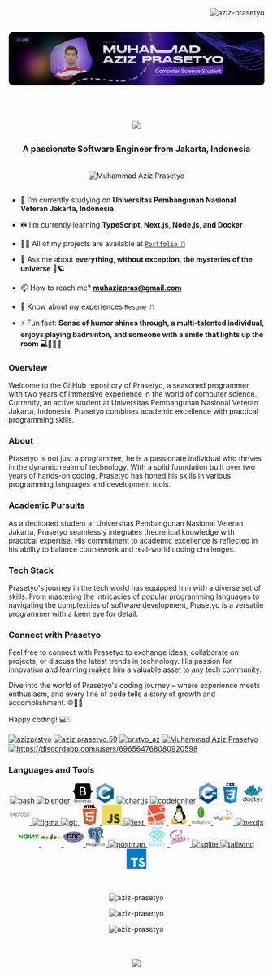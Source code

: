 <p align="right"> <img src="https://komarev.com/ghpvc/?username=aziz-prasetyo&label=Profile%20views&color=0e75b6&style=flat" alt="aziz-prasetyo" /> </p>

![logo](https://github.com/aziz-prasetyo/aziz-prasetyo/blob/main/github_banner.png)

<h1 align="center">
    <img src="https://readme-typing-svg.herokuapp.com/?font=Righteous&size=36&center=true&vCenter=true&width=600&height=70&duration=5000&pause=1000&lines=Hi,+there!+👋;I'm+Muhammad+Aziz+Prasetyo;Great+to+make+your+acquaintance!" />
</h1>
<h3 align="center">A passionate Software Engineer from Jakarta, Indonesia</h3>
<br />
<div align="center">
    <img alt="Muhammad Aziz Prasetyo" src="https://camo.githubusercontent.com/8bf6f6d78abc81fcf9c49f10649423e73ea44bc248e83aaae8759d401c829a84/68747470733a2f2f70687973696373677572756b756c2e66696c65732e776f726470726573732e636f6d2f323031392f30322f6368617261637465722d312e676966" width="220" />    
</div>
<br />

- 🏫 I’m currently studying on **Universitas Pembangunan Nasional Veteran Jakarta, Indonesia**

- ☘️ I’m currently learning **TypeScript, Next.js, Node.js, and Docker**

- 👨‍💻 All of my projects are available at [`Portfolio 🔗`](https://bit.ly/Hjah65X7saKj)

- 💬 Ask me about **everything, without exception, the mysteries of the universe 🌌🪐**

- 📫 How to reach me? **muhazizpras@gmail.com**

- 📄 Know about my experiences [`Resume 🔗`](https://bit.ly/Hjah65X7saKj)

- ⚡ Fun fact: **Sense of humor shines through, a multi-talented individual, enjoys playing badminton, and someone with a smile that lights up the room 💻🎸🏸😊**

### Overview

Welcome to the GitHub repository of Prasetyo, a seasoned programmer with two years of immersive experience in the world of computer science. Currently, an active student at Universitas Pembangunan Nasional Veteran Jakarta, Indonesia. Prasetyo combines academic excellence with practical programming skills.

### About

Prasetyo is not just a programmer; he is a passionate individual who thrives in the dynamic realm of technology. With a solid foundation built over two years of hands-on coding, Prasetyo has honed his skills in various programming languages and development tools.

### Academic Pursuits

As a dedicated student at Universitas Pembangunan Nasional Veteran Jakarta, Prasetyo seamlessly integrates theoretical knowledge with practical expertise. His commitment to academic excellence is reflected in his ability to balance coursework and real-world coding challenges.

### Tech Stack

Prasetyo's journey in the tech world has equipped him with a diverse set of skills. From mastering the intricacies of popular programming languages to navigating the complexities of software development, Prasetyo is a versatile programmer with a keen eye for detail.

### Connect with Prasetyo

Feel free to connect with Prasetyo to exchange ideas, collaborate on projects, or discuss the latest trends in technology. His passion for innovation and learning makes him a valuable asset to any tech community.

Dive into the world of Prasetyo's coding journey – where experience meets enthusiasm, and every line of code tells a story of growth and accomplishment. 🌐🌟🚀

Happy coding! 💻✨
<br />
<p align="left">
<a href="https://linkedin.com/in/azizprstyo" target="blank"><img align="center" src="https://raw.githubusercontent.com/rahuldkjain/github-profile-readme-generator/master/src/images/icons/Social/linked-in-alt.svg" alt="azizprstyo" height="30" width="40" /></a>
<a href="https://fb.com/aziz.prasetyo.59" target="blank"><img align="center" src="https://raw.githubusercontent.com/rahuldkjain/github-profile-readme-generator/master/src/images/icons/Social/facebook.svg" alt="aziz.prasetyo.59" height="30" width="40" /></a>
<a href="https://instagram.com/prstyo_az" target="blank"><img align="center" src="https://raw.githubusercontent.com/rahuldkjain/github-profile-readme-generator/master/src/images/icons/Social/instagram.svg" alt="prstyo_az" height="30" width="40" /></a>
<a href="https://www.youtube.com/@MuhamadAzizPrasetyo" target="blank"><img align="center" src="https://raw.githubusercontent.com/rahuldkjain/github-profile-readme-generator/master/src/images/icons/Social/youtube.svg" alt="Muhammad Aziz Prasetyo" height="30" width="40" /></a>
<a href="https://discord.gg/https://discordapp.com/users/696564768080920598" target="blank"><img align="center" src="https://raw.githubusercontent.com/rahuldkjain/github-profile-readme-generator/master/src/images/icons/Social/discord.svg" alt="https://discordapp.com/users/696564768080920598" height="30" width="40" /></a>
</p>

### Languages and Tools
<p align="center"> <a href="https://www.gnu.org/software/bash/" target="_blank" rel="noreferrer"> <img src="https://www.vectorlogo.zone/logos/gnu_bash/gnu_bash-icon.svg" alt="bash" width="40" height="40"/> </a> <a href="https://www.blender.org/" target="_blank" rel="noreferrer"> <img src="https://download.blender.org/branding/community/blender_community_badge_white.svg" alt="blender" width="40" height="40"/> </a> <a href="https://getbootstrap.com" target="_blank" rel="noreferrer"> <img src="https://raw.githubusercontent.com/devicons/devicon/master/icons/bootstrap/bootstrap-plain-wordmark.svg" alt="bootstrap" width="40" height="40"/> </a> <a href="https://www.cprogramming.com/" target="_blank" rel="noreferrer"> <img src="https://raw.githubusercontent.com/devicons/devicon/master/icons/c/c-original.svg" alt="c" width="40" height="40"/> </a> <a href="https://www.chartjs.org" target="_blank" rel="noreferrer"> <img src="https://www.chartjs.org/media/logo-title.svg" alt="chartjs" width="40" height="40"/> </a> <a href="https://codeigniter.com" target="_blank" rel="noreferrer"> <img src="https://cdn.worldvectorlogo.com/logos/codeigniter.svg" alt="codeigniter" width="40" height="40"/> </a> <a href="https://www.w3schools.com/cpp/" target="_blank" rel="noreferrer"> <img src="https://raw.githubusercontent.com/devicons/devicon/master/icons/cplusplus/cplusplus-original.svg" alt="cplusplus" width="40" height="40"/> </a> <a href="https://www.w3schools.com/css/" target="_blank" rel="noreferrer"> <img src="https://raw.githubusercontent.com/devicons/devicon/master/icons/css3/css3-original-wordmark.svg" alt="css3" width="40" height="40"/> </a> <a href="https://www.docker.com/" target="_blank" rel="noreferrer"> <img src="https://raw.githubusercontent.com/devicons/devicon/master/icons/docker/docker-original-wordmark.svg" alt="docker" width="40" height="40"/> </a> <a href="https://expressjs.com" target="_blank" rel="noreferrer"> <img src="https://raw.githubusercontent.com/devicons/devicon/master/icons/express/express-original-wordmark.svg" alt="express" width="40" height="40"/> </a> <a href="https://www.figma.com/" target="_blank" rel="noreferrer"> <img src="https://www.vectorlogo.zone/logos/figma/figma-icon.svg" alt="figma" width="40" height="40"/> </a> <a href="https://git-scm.com/" target="_blank" rel="noreferrer"> <img src="https://www.vectorlogo.zone/logos/git-scm/git-scm-icon.svg" alt="git" width="40" height="40"/> </a> <a href="https://www.w3.org/html/" target="_blank" rel="noreferrer"> <img src="https://raw.githubusercontent.com/devicons/devicon/master/icons/html5/html5-original-wordmark.svg" alt="html5" width="40" height="40"/> </a> <a href="https://developer.mozilla.org/en-US/docs/Web/JavaScript" target="_blank" rel="noreferrer"> <img src="https://raw.githubusercontent.com/devicons/devicon/master/icons/javascript/javascript-original.svg" alt="javascript" width="40" height="40"/> </a> <a href="https://jestjs.io" target="_blank" rel="noreferrer"> <img src="https://www.vectorlogo.zone/logos/jestjsio/jestjsio-icon.svg" alt="jest" width="40" height="40"/> </a> <a href="https://laravel.com/" target="_blank" rel="noreferrer"> <img src="https://raw.githubusercontent.com/devicons/devicon/master/icons/laravel/laravel-plain-wordmark.svg" alt="laravel" width="40" height="40"/> </a> <a href="https://www.linux.org/" target="_blank" rel="noreferrer"> <img src="https://raw.githubusercontent.com/devicons/devicon/master/icons/linux/linux-original.svg" alt="linux" width="40" height="40"/> </a> <a href="https://www.mongodb.com/" target="_blank" rel="noreferrer"> <img src="https://raw.githubusercontent.com/devicons/devicon/master/icons/mongodb/mongodb-original-wordmark.svg" alt="mongodb" width="40" height="40"/> </a> <a href="https://www.mysql.com/" target="_blank" rel="noreferrer"> <img src="https://raw.githubusercontent.com/devicons/devicon/master/icons/mysql/mysql-original-wordmark.svg" alt="mysql" width="40" height="40"/> </a> <a href="https://nextjs.org/" target="_blank" rel="noreferrer"> <img src="https://cdn.worldvectorlogo.com/logos/nextjs-2.svg" alt="nextjs" width="40" height="40"/> </a> <a href="https://www.nginx.com" target="_blank" rel="noreferrer"> <img src="https://raw.githubusercontent.com/devicons/devicon/master/icons/nginx/nginx-original.svg" alt="nginx" width="40" height="40"/> </a> <a href="https://nodejs.org" target="_blank" rel="noreferrer"> <img src="https://raw.githubusercontent.com/devicons/devicon/master/icons/nodejs/nodejs-original-wordmark.svg" alt="nodejs" width="40" height="40"/> </a> <a href="https://www.php.net" target="_blank" rel="noreferrer"> <img src="https://raw.githubusercontent.com/devicons/devicon/master/icons/php/php-original.svg" alt="php" width="40" height="40"/> </a> <a href="https://www.postgresql.org" target="_blank" rel="noreferrer"> <img src="https://raw.githubusercontent.com/devicons/devicon/master/icons/postgresql/postgresql-original-wordmark.svg" alt="postgresql" width="40" height="40"/> </a> <a href="https://postman.com" target="_blank" rel="noreferrer"> <img src="https://www.vectorlogo.zone/logos/getpostman/getpostman-icon.svg" alt="postman" width="40" height="40"/> </a> <a href="https://reactjs.org/" target="_blank" rel="noreferrer"> <img src="https://raw.githubusercontent.com/devicons/devicon/master/icons/react/react-original-wordmark.svg" alt="react" width="40" height="40"/> </a> <a href="https://sass-lang.com" target="_blank" rel="noreferrer"> <img src="https://raw.githubusercontent.com/devicons/devicon/master/icons/sass/sass-original.svg" alt="sass" width="40" height="40"/> </a> <a href="https://www.sqlite.org/" target="_blank" rel="noreferrer"> <img src="https://www.vectorlogo.zone/logos/sqlite/sqlite-icon.svg" alt="sqlite" width="40" height="40"/> </a> <a href="https://tailwindcss.com/" target="_blank" rel="noreferrer"> <img src="https://www.vectorlogo.zone/logos/tailwindcss/tailwindcss-icon.svg" alt="tailwind" width="40" height="40"/> </a> <a href="https://www.typescriptlang.org/" target="_blank" rel="noreferrer"> <img src="https://raw.githubusercontent.com/devicons/devicon/master/icons/typescript/typescript-original.svg" alt="typescript" width="40" height="40"/> </a> </p>

<br />

<p align="center"><img src="https://github-readme-stats.vercel.app/api/top-langs?username=aziz-prasetyo&show_icons=true&locale=en&layout=compact" alt="aziz-prasetyo" /></p>

<p align="center"><img src="https://github-readme-stats.vercel.app/api?username=aziz-prasetyo&show_icons=true&locale=en" alt="aziz-prasetyo" /></p>

<p align="center"><img src="https://github-readme-streak-stats.herokuapp.com/?user=aziz-prasetyo&" alt="aziz-prasetyo" /></p>

<h1 align="center">
    <img src="https://readme-typing-svg.herokuapp.com/?font=Righteous&size=26&center=true&vCenter=true&width=500&height=70&duration=4000&lines=Thanks+for+visiting!;I'm+always+down+to+collab+😊" />
</h1>

<br/>

